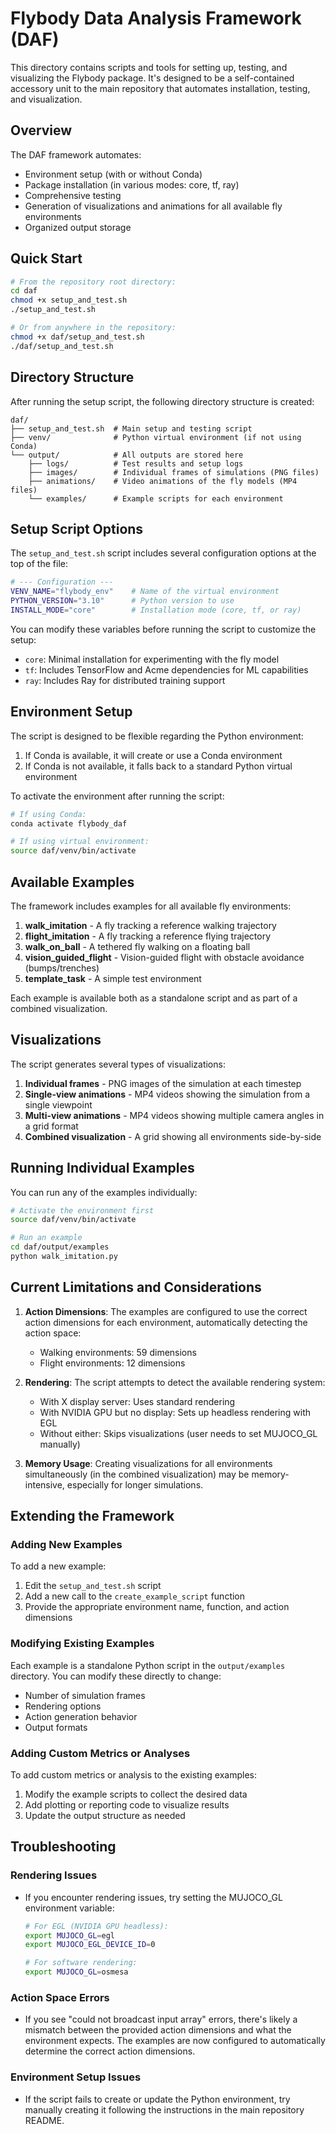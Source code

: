 # Flybody Data Analysis Framework (DAF)

This directory contains scripts and tools for setting up, testing, and visualizing the Flybody package. It's designed to be a self-contained accessory unit to the main repository that automates installation, testing, and visualization.

## Overview

The DAF framework automates:
- Environment setup (with or without Conda)
- Package installation (in various modes: core, tf, ray)
- Comprehensive testing
- Generation of visualizations and animations for all available fly environments
- Organized output storage

## Quick Start

```bash
# From the repository root directory:
cd daf
chmod +x setup_and_test.sh
./setup_and_test.sh

# Or from anywhere in the repository:
chmod +x daf/setup_and_test.sh
./daf/setup_and_test.sh
```

## Directory Structure

After running the setup script, the following directory structure is created:

```
daf/
├── setup_and_test.sh  # Main setup and testing script
├── venv/              # Python virtual environment (if not using Conda)
└── output/            # All outputs are stored here
    ├── logs/          # Test results and setup logs
    ├── images/        # Individual frames of simulations (PNG files)
    ├── animations/    # Video animations of the fly models (MP4 files)
    └── examples/      # Example scripts for each environment
```

## Setup Script Options

The `setup_and_test.sh` script includes several configuration options at the top of the file:

```bash
# --- Configuration ---
VENV_NAME="flybody_env"    # Name of the virtual environment
PYTHON_VERSION="3.10"      # Python version to use
INSTALL_MODE="core"        # Installation mode (core, tf, or ray)
```

You can modify these variables before running the script to customize the setup:
- `core`: Minimal installation for experimenting with the fly model
- `tf`: Includes TensorFlow and Acme dependencies for ML capabilities
- `ray`: Includes Ray for distributed training support

## Environment Setup

The script is designed to be flexible regarding the Python environment:

1. If Conda is available, it will create or use a Conda environment
2. If Conda is not available, it falls back to a standard Python virtual environment

To activate the environment after running the script:

```bash
# If using Conda:
conda activate flybody_daf

# If using virtual environment:
source daf/venv/bin/activate
```

## Available Examples

The framework includes examples for all available fly environments:

1. **walk_imitation** - A fly tracking a reference walking trajectory
2. **flight_imitation** - A fly tracking a reference flying trajectory
3. **walk_on_ball** - A tethered fly walking on a floating ball
4. **vision_guided_flight** - Vision-guided flight with obstacle avoidance (bumps/trenches)
5. **template_task** - A simple test environment

Each example is available both as a standalone script and as part of a combined visualization.

## Visualizations

The script generates several types of visualizations:

1. **Individual frames** - PNG images of the simulation at each timestep
2. **Single-view animations** - MP4 videos showing the simulation from a single viewpoint
3. **Multi-view animations** - MP4 videos showing multiple camera angles in a grid format
4. **Combined visualization** - A grid showing all environments side-by-side

## Running Individual Examples

You can run any of the examples individually:

```bash
# Activate the environment first
source daf/venv/bin/activate

# Run an example
cd daf/output/examples
python walk_imitation.py
```

## Current Limitations and Considerations

1. **Action Dimensions**: The examples are configured to use the correct action dimensions for each environment, automatically detecting the action space:
   - Walking environments: 59 dimensions
   - Flight environments: 12 dimensions

2. **Rendering**: The script attempts to detect the available rendering system:
   - With X display server: Uses standard rendering
   - With NVIDIA GPU but no display: Sets up headless rendering with EGL
   - Without either: Skips visualizations (user needs to set MUJOCO_GL manually)

3. **Memory Usage**: Creating visualizations for all environments simultaneously (in the combined visualization) may be memory-intensive, especially for longer simulations.

## Extending the Framework

### Adding New Examples

To add a new example:
1. Edit the `setup_and_test.sh` script
2. Add a new call to the `create_example_script` function
3. Provide the appropriate environment name, function, and action dimensions

### Modifying Existing Examples

Each example is a standalone Python script in the `output/examples` directory. You can modify these directly to change:
- Number of simulation frames
- Rendering options
- Action generation behavior
- Output formats

### Adding Custom Metrics or Analyses

To add custom metrics or analysis to the existing examples:
1. Modify the example scripts to collect the desired data
2. Add plotting or reporting code to visualize results
3. Update the output structure as needed

## Troubleshooting

### Rendering Issues
- If you encounter rendering issues, try setting the MUJOCO_GL environment variable:
  ```bash
  # For EGL (NVIDIA GPU headless):
  export MUJOCO_GL=egl
  export MUJOCO_EGL_DEVICE_ID=0
  
  # For software rendering:
  export MUJOCO_GL=osmesa
  ```

### Action Space Errors
- If you see "could not broadcast input array" errors, there's likely a mismatch between the provided action dimensions and what the environment expects. The examples are now configured to automatically determine the correct action dimensions.

### Environment Setup Issues
- If the script fails to create or update the Python environment, try manually creating it following the instructions in the main repository README. 